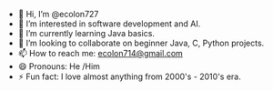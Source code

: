 - 👋 Hi, I’m @ecolon727
- 👀 I’m interested in software development and AI.
- 🌱 I’m currently learning Java basics.
- 💞️ I’m looking to collaborate on beginner Java, C, Python projects.
- 📫 How to reach me: ecolon714@gmail.com
- 😄 Pronouns: He /Him
- ⚡ Fun fact: I love almost anything from 2000's - 2010's era.

<!---
ecolon727/ecolon727 is a ✨ special ✨ repository because its `README.md` (this file) appears on your GitHub profile.
You can click the Preview link to take a look at your changes.
--->
